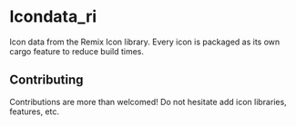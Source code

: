 # Icondata_ri

Icon data from the Remix Icon library. Every icon is packaged as its own cargo feature to reduce build times.

## Contributing

Contributions are more than welcomed!
Do not hesitate add icon libraries, features, etc.
